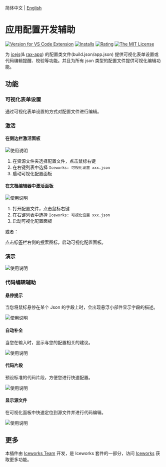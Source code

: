 简体中文 | [English](https://github.com/ice-lab/iceworks/blob/master/extensions/iceworks-config-helper/README.md)

# 应用配置开发辅助

[![Version for VS Code Extension](https://vsmarketplacebadge.apphb.com/version-short/iceworks-team.iceworks-config-helper.svg?logo=visual-studio-code)](https://marketplace.visualstudio.com/items?itemName=iceworks-team.iceworks-config-helper)
[![Installs](https://vsmarketplacebadge.apphb.com/installs-short/iceworks-team.iceworks-config-helper.svg)](https://marketplace.visualstudio.com/items?itemName=iceworks-team.iceworks-config-helper)
[![Rating](https://vsmarketplacebadge.apphb.com/rating-short/iceworks-team.iceworks-config-helper.svg)](https://marketplace.visualstudio.com/items?itemName=iceworks-team.iceworks-config-helper)
[![The MIT License](https://img.shields.io/badge/license-MIT-blue.svg)](http://opensource.org/licenses/MIT)

为 [icejs](https://ice.work/)(& [rax-app](https://rax.js.org/)) 的配置类文件(build.json/app.json) 提供可视化表单设置或代码编辑提醒、校验等功能。并且为所有 json 类型的配置文件提供可视化编辑功能。

## 功能

### 可视化表单设置

通过可视化表单设置的方式对配置文件进行编辑。

### 激活

#### 在侧边栏激活面板

![使用说明](https://user-images.githubusercontent.com/56879942/89489442-18ada980-d7dd-11ea-8db3-1751e5db2eca.gif)

1. 在资源文件夹选择配置文件，点击鼠标右键
2. 在右键列表中选择 `Iceworks: 可视化设置 xxx.json`
3. 启动可视化配置面板

#### 在文档编辑器中激活面板

![使用说明](https://user-images.githubusercontent.com/56879942/89489443-19464000-d7dd-11ea-9eeb-2958027525c4.gif)

1. 打开配置文件，点击鼠标右键
2. 在右键列表中选择 `Iceworks: 可视化设置 xxx.json`
3. 启动可视化配置面板

或者：

点击标签栏右侧的搜索图标，启动可视化配置面板。

### 演示

![使用说明](https://user-images.githubusercontent.com/56879942/89489431-12b7c880-d7dd-11ea-9802-8f3fa51304f0.gif)

### 代码编辑辅助

#### 悬停提示

当您将鼠标悬停在某个 Json 的字段上时，会出现悬浮小部件显示字段的描述。

![使用说明](https://user-images.githubusercontent.com/56879942/87398212-290ca300-c5e8-11ea-9596-c15c380c0d7c.gif)

#### 自动补全

当您在输入时，显示与您的配置相关的建议。

![使用说明](https://user-images.githubusercontent.com/56879942/87398228-2e69ed80-c5e8-11ea-8b2e-611924fa76bb.gif)

#### 代码片段

预设标准的代码片段，方便您进行快速配置。

![使用说明](https://user-images.githubusercontent.com/56879942/87398223-2d38c080-c5e8-11ea-8eef-2f208f498210.gif)

#### 显示源文件

在可视化面板中快速定位到源文件并进行代码编辑。

![使用说明](https://user-images.githubusercontent.com/56879942/90103045-7493a780-dd74-11ea-836c-13ad2a3ad3d5.gif)

## 更多

本插件由 [Iceworks Team](https://marketplace.visualstudio.com/publishers/iceworks-team) 开发，是 Iceworks 套件的一部分，访问 [Iceworks](https://marketplace.visualstudio.com/items?itemName=iceworks-team.iceworks) 获取更多功能。

